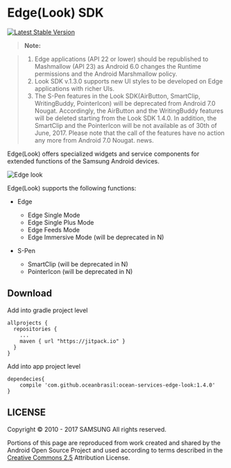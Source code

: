 # Edge(Look) SDK

[![Latest Stable Version](https://img.shields.io/badge/version-1.4.0-green.svg)](http://developer.samsung.com/galaxy/edge)

> __Note:__ 

> 1) Edge applications (API 22 or lower) should be republished to Mashmallow (API 23) as Android 6.0 changes the Runtime permissions and the Android Marshmallow policy.
> 2) Look SDK v.1.3.0 supports new UI styles to be developed on Edge applications with richer UIs.
> 3) The S-Pen features in the Look SDK(AirButton, SmartClip, WritingBuddy, PointerIcon) will be deprecated from Android 7.0 Nougat. Accordingly, the AirButton and the WritingBuddy features will be deleted starting from the Look SDK 1.4.0. In addition, the SmartClip and the PointerIcon will be not available as of 30th of June, 2017. Please note that the call of the features have no action any more from Android 7.0 Nougat. news.

Edge(Look) offers specialized widgets and service components for extended functions of the Samsung Android devices.

![Edge look](http://developer.samsung.com/sd2_images/galaxy/content/look03_edge.png)

Edge(Look) supports the following functions:

- Edge
    - Edge Single Mode
    - Edge Single Plus Mode
    - Edge Feeds Mode
    - Edge Immersive Mode (will be deprecated in N)

- S-Pen
    - SmartClip (will be deprecated in N)
    - PointerIcon (will be deprecated in N)

## Download

Add into gradle project level

``` Gradle
allprojects {
  repositories {
    ...
    maven { url "https://jitpack.io" }
  }
}
```

Add into app project level

``` Gradle
dependecies{
    compile 'com.github.oceanbrasil:ocean-services-edge-look:1.4.0'
}
```

## LICENSE

Copyright © 2010 - 2017 SAMSUNG All rights reserved.

Portions of this page are reproduced from work created and shared by the Android Open Source Project and used according to terms described in the [Creative Commons 2.5](https://creativecommons.org/licenses/by/2.5/) Attribution License.
